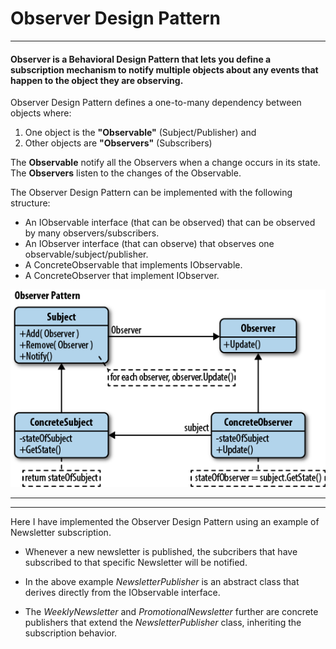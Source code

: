 # Observer Design Pattern
***

#### Observer is a Behavioral Design Pattern that lets you define a subscription mechanism to notify multiple objects about any events that happen to the object they are observing.

Observer Design Pattern defines a one-to-many dependency between objects where: 

1. One object is the **"Observable"** (Subject/Publisher) and
2. Other objects are **"Observers"** (Subscribers)

The **Observable** notify all the Observers when a change occurs in its state.
The **Observers** listen to the changes of the Observable.

The Observer Design Pattern can be implemented with the following structure:
* An IObservable interface (that can be observed) that can be observed by many observers/subscribers.
* An IObserver interface (that can observe) that observes one observable/subject/publisher.
* A ConcreteObservable that implements IObservable.
* A ConcreteObserver that implement IObserver.

![Observer Structure](StructureObserver.png)

***
***
Here I have implemented the Observer Design Pattern using an example of Newsletter subscription.

* Whenever a new newsletter is published, the subcribers that have subscribed to that specific Newsletter will be notified.

* In the above example _NewsletterPublisher_ is an abstract class that derives directly from the IObservable interface. 

* The _WeeklyNewsletter_ and _PromotionalNewsletter_ further are concrete publishers that extend the _NewsletterPublisher_ class, inheriting the subscription behavior.